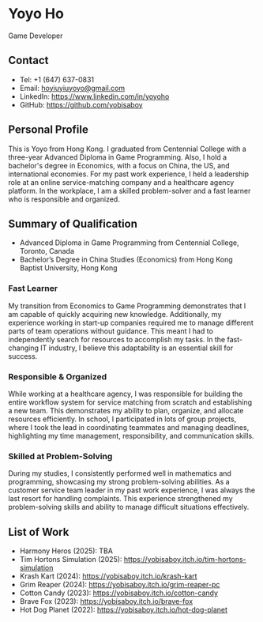 # Yoyo Ho
Game Developer

## Contact
- Tel: +1 (647) 637-0831
- Email: hoyiuyiuyoyo@gmail.com
- LinkedIn: https://www.linkedin.com/in/yoyoho
- GitHub: https://github.com/yobisaboy

## Personal Profile
This is Yoyo from Hong Kong. I graduated from Centennial College with a three-year Advanced Diploma in Game Programming. Also, I hold a bachelor's degree in Economics, with a focus on China, the US, and international economies. For my past work experience, I held a leadership role at an online service-matching company and a healthcare agency platform. In the workplace, I am a skilled problem-solver and a fast learner who is responsible and organized.

## Summary of Qualification
- Advanced Diploma in Game Programming from Centennial College, Toronto, Canada
- Bachelor’s Degree in China Studies (Economics) from Hong Kong Baptist University, Hong Kong
### Fast Learner
My transition from Economics to Game Programming demonstrates that I am capable of quickly acquiring new knowledge. Additionally, my experience working in start-up companies required me to manage different parts of team operations without guidance. This meant I had to independently search for resources to accomplish my tasks. In the fast-changing IT industry, I believe this adaptability is an essential skill for success.
### Responsible & Organized
While working at a healthcare agency, I was responsible for building the entire workflow system for service matching from scratch and establishing a new team. This demonstrates my ability to plan, organize, and allocate resources efficiently. In school, I participated in lots of group projects, where I took the lead in coordinating teammates and managing deadlines, highlighting my time management, responsibility, and communication skills.
### Skilled at Problem-Solving
During my studies, I consistently performed well in mathematics and programming, showcasing my strong problem-solving abilities. As a customer service team leader in my past work experience, I was always the last resort for handling complaints. This experience strengthened my problem-solving skills and ability to manage difficult situations effectively.

## List of Work
- Harmony Heros (2025): TBA
- Tim Hortons Simulation (2025): https://yobisaboy.itch.io/tim-hortons-simulation
- Krash Kart (2024): https://yobisaboy.itch.io/krash-kart
- Grim Reaper (2024): https://yobisaboy.itch.io/grim-reaper-pc
- Cotton Candy (2023): https://yobisaboy.itch.io/cotton-candy
- Brave Fox (2023): https://yobisaboy.itch.io/brave-fox
- Hot Dog Planet (2022): https://yobisaboy.itch.io/hot-dog-planet

